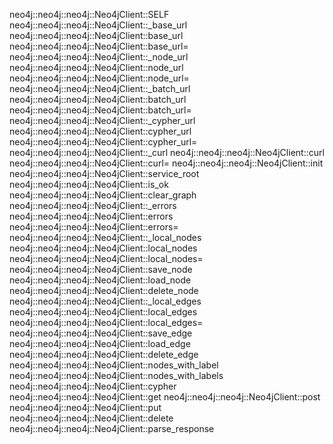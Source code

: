 neo4j::neo4j::neo4j::Neo4jClient::SELF
neo4j::neo4j::neo4j::Neo4jClient::_base_url
neo4j::neo4j::neo4j::Neo4jClient::base_url
neo4j::neo4j::neo4j::Neo4jClient::base_url=
neo4j::neo4j::neo4j::Neo4jClient::_node_url
neo4j::neo4j::neo4j::Neo4jClient::node_url
neo4j::neo4j::neo4j::Neo4jClient::node_url=
neo4j::neo4j::neo4j::Neo4jClient::_batch_url
neo4j::neo4j::neo4j::Neo4jClient::batch_url
neo4j::neo4j::neo4j::Neo4jClient::batch_url=
neo4j::neo4j::neo4j::Neo4jClient::_cypher_url
neo4j::neo4j::neo4j::Neo4jClient::cypher_url
neo4j::neo4j::neo4j::Neo4jClient::cypher_url=
neo4j::neo4j::neo4j::Neo4jClient::_curl
neo4j::neo4j::neo4j::Neo4jClient::curl
neo4j::neo4j::neo4j::Neo4jClient::curl=
neo4j::neo4j::neo4j::Neo4jClient::init
neo4j::neo4j::neo4j::Neo4jClient::service_root
neo4j::neo4j::neo4j::Neo4jClient::is_ok
neo4j::neo4j::neo4j::Neo4jClient::clear_graph
neo4j::neo4j::neo4j::Neo4jClient::_errors
neo4j::neo4j::neo4j::Neo4jClient::errors
neo4j::neo4j::neo4j::Neo4jClient::errors=
neo4j::neo4j::neo4j::Neo4jClient::_local_nodes
neo4j::neo4j::neo4j::Neo4jClient::local_nodes
neo4j::neo4j::neo4j::Neo4jClient::local_nodes=
neo4j::neo4j::neo4j::Neo4jClient::save_node
neo4j::neo4j::neo4j::Neo4jClient::load_node
neo4j::neo4j::neo4j::Neo4jClient::delete_node
neo4j::neo4j::neo4j::Neo4jClient::_local_edges
neo4j::neo4j::neo4j::Neo4jClient::local_edges
neo4j::neo4j::neo4j::Neo4jClient::local_edges=
neo4j::neo4j::neo4j::Neo4jClient::save_edge
neo4j::neo4j::neo4j::Neo4jClient::load_edge
neo4j::neo4j::neo4j::Neo4jClient::delete_edge
neo4j::neo4j::neo4j::Neo4jClient::nodes_with_label
neo4j::neo4j::neo4j::Neo4jClient::nodes_with_labels
neo4j::neo4j::neo4j::Neo4jClient::cypher
neo4j::neo4j::neo4j::Neo4jClient::get
neo4j::neo4j::neo4j::Neo4jClient::post
neo4j::neo4j::neo4j::Neo4jClient::put
neo4j::neo4j::neo4j::Neo4jClient::delete
neo4j::neo4j::neo4j::Neo4jClient::parse_response